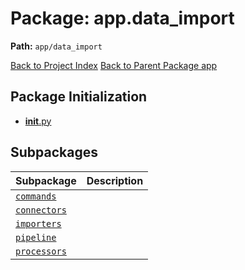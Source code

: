 # Package: app.data_import

**Path:** `app/data_import`

[Back to Project Index](../../../index.md)
[Back to Parent Package app](../index.md)

## Package Initialization
- [__init__.py](init.md)

## Subpackages

| Subpackage | Description |
| --- | --- |
| [`commands`](commands/index.md) |  |
| [`connectors`](connectors/index.md) |  |
| [`importers`](importers/index.md) |  |
| [`pipeline`](pipeline/index.md) |  |
| [`processors`](processors/index.md) |  |
